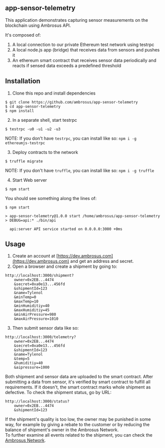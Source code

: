 ## app-sensor-telemetry
This application demonstrates capturing sensor measurements on the blockchain using Ambrosus API.

It's composed of:
1. A local connection to our private Ethereum test network using testrpc
2. A local node.js app (bridge) that receives data from sensors and pushes it 
3. An ethereum smart contract that receives sensor data periodically and reacts if sensed data exceeds a predefined threshold

## Installation 
1. Clone this repo and install dependencies
```
$ git clone https://github.com/ambrosus/app-sensor-telemetry
$ cd app-sensor-telemetry
$ npm install
```
2. In a separate shell, start testrpc
```
$ testrpc -u0 -u1 -u2 -u3
``` 

NOTE: If you don't have `testrpc`, you can install like so: `npm i -g ethereumjs-testrpc`

3. Deploy contracts to the network
```
$ truffle migrate
``` 
NOTE: If you don't have `truffle`, you can install like so: `npm i -g truffle`

4. Start Web server
```
$ npm start
```
You should see something along the lines of:
```
$ npm start

> app-sensor-telemetry@1.0.0 start /home/ambrosus/app-sensor-telemetry
> DEBUG=api:* ./bin/api

  api:server API service started on 0.0.0.0:3000 +0ms

```

## Usage
1. Create an account at [https://dev.ambrosus.com](https://dev.ambrosus.com) and get an address and secret. 
2. Open a browser and create a shipment by going to:
```
http://localhost:3000/shipment?
    owner=0x2EB...4474
    &secret=0xa0e13...456fd
    &shipmentId=123
    &name=Tylenol
    &minTemp=0
    &maxTemp=10
    &minHumiditiy=40
    &maxHumiditiy=45
    &minAirPressure=980
    &maxAirPressure=1010
```
3. Then submit sensor data like so:
```
http://localhost:3000/telemetry?
    owner=0x2EB...4474
    &secret=0xa0e13...456fd
    &shipmentId=123
    &name=Tylenol
    &temp=5
    &humiditiy=40
    &aipressure=1000
```

Both shipment and sensor data are uploaded to the smart contract. After submitting a data from sensor, it's verified by smart contract to fulfill all requirements. If it doesn't, the smart contract marks whole shipment as defective. To check the shipment status, go by URL:

```
http://localhost:3000/status?
    owner=0x2EB...4474
    &shipmentId=123
```
If the shipment's quality is too low, the owner may be punished in some way, for example by giving a rebate to the customer or by reducing the balance of shipment's owner in the Ambrosus Network.  
To further examine all events related to the shipment, you can check the  [Ambrosus Network](https://dev.ambrosus.com/).

